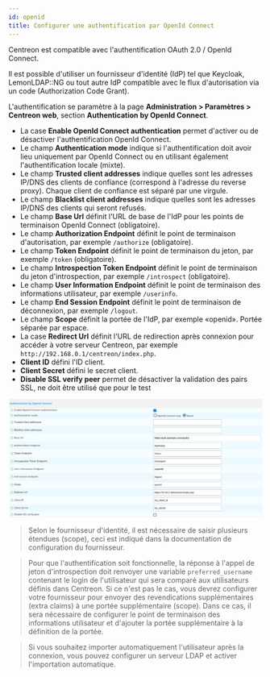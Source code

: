 ```yaml
---
id: openid
title: Configurer une authentification par OpenId Connect
---
```


Centreon est compatible avec l'authentification OAuth 2.0 / OpenId Connect.

Il est possible d'utiliser un fournisseur d'identité (IdP) tel que Keycloak, LemonLDAP::NG ou tout autre IdP compatible
avec le flux d'autorisation via un code (Authorization Code Grant).

L'authentification se paramètre à la page **Administration > Paramètres > Centreon web**, section **Authentication by OpenId Connect**.

- La case **Enable OpenId Connect authentication** permet d'activer ou de désactiver l'authentification OpenId Connect.
- Le champ **Authentication mode** indique si l'authentification doit avoir lieu uniquement par OpenId Connect ou en
  utilisant également l'authentification locale (mixte).
- Le champ **Trusted client addresses** indique quelles sont les adresses IP/DNS des clients de confiance (correspond à
  l'adresse du reverse proxy). Chaque client de confiance est séparé par une virgule.
- Le champ **Blacklist client addresses** indique quelles sont les adresses IP/DNS des clients qui seront refusés.
- Le champ **Base Url** définit l'URL de base de l'IdP pour les points de terminaison OpenId Connect (obligatoire).
- Le champ **Authorization Endpoint** définit le point de terminaison d'autorisation, par exemple `/authorize` (obligatoire).
- Le champ **Token Endpoint** définit le point de terminaison du jeton, par exemple `/token` (obligatoire).
- Le champ **Introspection Token Endpoint** définit le point de terminaison du jeton d'introspection, par exemple `/introspect` (obligatoire).
- Le champ **User Information Endpoint** définit le point de terminaison des informations utilisateur, par exemple `/userinfo`.
- Le champ **End Session Endpoint** définit le point de terminaison de déconnexion, par exemple `/logout`.
- Le champ **Scope** définit la portée de l'IdP, par exemple «openid». Portée séparée par espace.
- La case **Redirect Url** définit l'URL de redirection après connexion pour accéder à votre serveur Centreon, par exemple
  `http://192.168.0.1/centreon/index.php`.
- **Client ID** défini l'ID client.
- **Client Secret** défini le secret client.
- **Disable SSL verify peer** permet de désactiver la validation des pairs SSL, ne doit être utilisé que pour le test

![image](../assets/administration/openid-connect-configuration.png)

> Selon le fournisseur d'identité, il est nécessaire de saisir plusieurs étendues (scope), ceci est indiqué dans la
> documentation de configuration du fournisseur.

> Pour que l'authentification soit fonctionnelle, la réponse à l'appel de jeton d'introspection doit renvoyer une
> variable `preferred_username` contenant le login de l'utilisateur qui sera comparé aux utilisateurs définis dans Centreon.
> Si ce n'est pas le cas, vous devrez configurer votre fournisseur pour envoyer des revendications supplémentaires
> (extra claims) à une portée supplémentaire (scope). Dans ce cas, il sera nécessaire de configurer le point de terminaison
> des informations utilisateur et d'ajouter la portée supplémentaire à la définition de la portée.

> Si vous souhaitez importer automatiquement l'utilisateur après la connexion, vous pouvez configurer un serveur LDAP
> et activer l'importation automatique.
